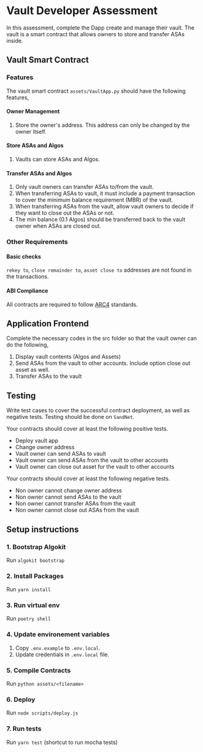 # Vault Developer Assessment
In this assessment, complete the Dapp create and manage their vault. The vault is a smart contract that allows owners to store and transfer ASAs inside.

## Vault Smart Contract

### Features
The vault smart contract `assets/VaultApp.py` should have the following features,

#### Owner Management
1. Store the owner's address. This address can only be changed by the owner itself.

#### Store ASAs and Algos
1. Vaults can store ASAs and Algos.

#### Transfer ASAs and Algos
1. Only vault owners can transfer ASAs to/from the vault.
2. When transferring ASAs to vault, it must include a payment transaction to cover the minimum balance requirement (MBR) of the vault.
3. When transferring ASAs from the vault, allow vault owners to decide if they want to close out the ASAs or not.
4. The min balance (0.1 Algos) should be transferred back to the vault owner when ASAs are closed out.

### Other Requirements

#### Basic checks
`rekey to`, `close remainder to`, `asset close to` addresses are not found in the transactions.

#### ABI Compliance
All contracts are required to follow [ARC4](https://github.com/algorandfoundation/ARCs/blob/main/ARCs/arc-0004.md) standards.

## Application Frontend
Complete the necessary codes in the src folder so that the vault owner can do the following,

1. Display vault contents (Algos and Assets)
2. Send ASAs from the vault to other accounts. Include option close out asset as well.
3. Transfer ASAs to the vault

## Testing
Write test cases to cover the successful contract deployment, as well as negative tests. Testing should be done on `SandNet`.

Your contracts should cover at least the following positive tests.

- Deploy vault app
- Change owner address
- Vault owner can send ASAs to vault
- Vault owner can send ASAs from the vault to other accounts
- Vault owner can close out asset for the vault to other accounts

Your contracts should cover at least the following negative tests.

- Non owner cannot change owner address
- Non owner cannot send ASAs to the vault
- Non owner cannot transfer ASAs from the vault
- Non owner cannot close out ASAs from the vault

## Setup instructions

### 1. Bootstrap Algokit
Run `algokit bootstrap`

### 2. Install Packages
Run `yarn install`

### 3. Run virtual env
Run `poetry shell`

### 4. Update environement variables
1. Copy `.env.example` to `.env.local`.
2. Update credentials in `.env.local` file.

### 5. Compile Contracts
Run `python assets/<filename>`

### 6. Deploy
Run `node scripts/deploy.js`

### 7. Run tests
Run `yarn test` (shortcut to run mocha tests)